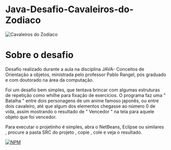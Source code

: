 # Java-Desafio-Cavaleiros-do-Zodiaco

![Cavaleiros do Zodíaco](https://github.com/mouracfs007/Java-Desafio-Cavaleiros-do-Zodiaco/blob/master/imagem%20cavaleiro/Cavaleiros.jpeg "Imagem do anime")



# Sobre o desafio

  Desafio realizado durante a aula na disciplina JAVA- Conceitos de Orientação a objetos, ministrada pelo professor Pablo Rangel, pós graduado 
  e com doutorado na área da computação.
  
Foi um desafio bem simples, que tentava brincar com algumas estruturas de repetição como whilhe para fixação de exercícios.
 O programa faz uma " Batalha " entre dois personagens de um anime famoso japonês, ou entre dois cavaleiro, até que algum dos elementos
 chegasse ao número 0 de vida, assim mostrando o resultado de " Vencedor " na tela para aquele objeto que foi vencedor.
 
 Para executar o projetinho é simples, abra o NetBeans, Eclipse ou similares , procure a pasta SRC do projeto , copie , cole e veja o resultado.
 
 [![NPM](https://img.shields.io/npm/l/react)](https://github.com/mouracfs007/Java-Desafio-Cavaleiros-do-Zodiaco/blob/master/LICENSE)
 

